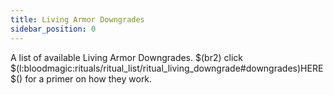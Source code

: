 ```yaml
---
title: Living Armor Downgrades
sidebar_position: 0
---
```


A list of available Living Armor Downgrades. $(br2) click $(l:bloodmagic:rituals/ritual_list/ritual_living_downgrade#downgrades)HERE$() for a primer on how they work.
